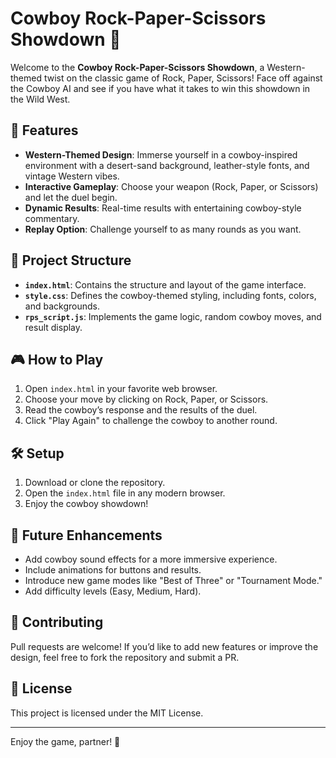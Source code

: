 # Cowboy Rock-Paper-Scissors Showdown 🤠

Welcome to the **Cowboy Rock-Paper-Scissors Showdown**, a Western-themed twist on the classic game of Rock, Paper, Scissors! Face off against the Cowboy AI and see if you have what it takes to win this showdown in the Wild West.

## 🚀 Features
- **Western-Themed Design**: Immerse yourself in a cowboy-inspired environment with a desert-sand background, leather-style fonts, and vintage Western vibes.
- **Interactive Gameplay**: Choose your weapon (Rock, Paper, or Scissors) and let the duel begin.
- **Dynamic Results**: Real-time results with entertaining cowboy-style commentary.
- **Replay Option**: Challenge yourself to as many rounds as you want.

## 📂 Project Structure
- **`index.html`**: Contains the structure and layout of the game interface.
- **`style.css`**: Defines the cowboy-themed styling, including fonts, colors, and backgrounds.
- **`rps_script.js`**: Implements the game logic, random cowboy moves, and result display.

## 🎮 How to Play
1. Open `index.html` in your favorite web browser.
2. Choose your move by clicking on Rock, Paper, or Scissors.
3. Read the cowboy’s response and the results of the duel.
4. Click "Play Again" to challenge the cowboy to another round.

## 🛠️ Setup
1. Download or clone the repository.
2. Open the `index.html` file in any modern browser.
3. Enjoy the cowboy showdown!

## 🎨 Future Enhancements
- Add cowboy sound effects for a more immersive experience.
- Include animations for buttons and results.
- Introduce new game modes like "Best of Three" or "Tournament Mode."
- Add difficulty levels (Easy, Medium, Hard).

## 🤝 Contributing
Pull requests are welcome! If you’d like to add new features or improve the design, feel free to fork the repository and submit a PR.

## 📜 License
This project is licensed under the MIT License.

---

Enjoy the game, partner! 🤠


